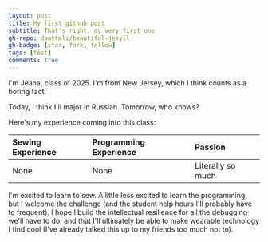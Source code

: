 ```yaml
---
layout: post
title: My first github post
subtitle: That's right, my very first one
gh-repo: daattali/beautiful-jekyll
gh-badge: [star, fork, follow]
tags: [test]
comments: true
---
```



I'm Jeana, class of 2025. I'm from New Jersey, which I think counts as a boring fact.


Today, I think I'll major in Russian. Tomorrow, who knows?


Here's my experience coming into this class:

| Sewing Experience | Programming Experience | Passion |
| :------ |:--- | :--- |
| None | None | Literally so much |


I'm excited to learn to sew. A little less excited to learn the programming, but I welcome the challenge (and the student help hours I'll probably have to frequent). I hope I build the intellectual resilience for all the debugging we'll have to do, and that I'll ultimately be able to make wearable technology I find cool (I've already talked this up to my friends too much not to).

